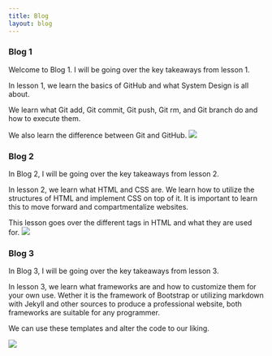 ```yaml
---
title: Blog
layout: blog
---
```



### Blog 1
Welcome to Blog 1. I will be going over the key takeaways from lesson 1.

In lesson 1, we learn the basics of GitHub and what System Design is all about.

We learn what Git add, Git commit, Git push, Git rm, and Git branch do and how to execute them. 

We also learn the difference between Git and GitHub. 
<img src="{{ '/assets/img/git.png' | prepend: site.baseurl }}" id="about-img">

### Blog 2
In Blog 2, I will be going over the key takeaways from lesson 2. 

In lesson 2, we learn what HTML and CSS are. We learn how to utilize the structures of HTML and implement CSS on top of it. It is important to learn this to move forward and compartmentalize websites.

This lesson goes over the different tags in HTML and what they are used for. 
<img src="{{ '/assets/img/HTML.png' | prepend: site.baseurl }}" id="about-img">

### Blog 3
In Blog 3, I will be going over the key takeaways from lesson 3. 

In lesson 3, we learn what frameworks are and how to customize them for your own use.
Wether it is the framework of Bootstrap or utilizing markdown with Jekyll and other sources to produce a professional website, both frameworks are suitable for any programmer. 

We can use these templates and alter the code to our liking. 

<img src="{{ '/assets/img/Bootsrap.png' | prepend: site.baseurl }}" id="about-img">
